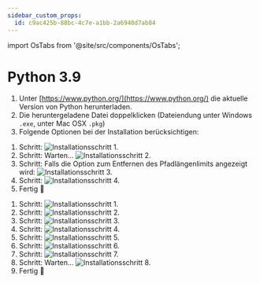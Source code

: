 ```yaml
---
sidebar_custom_props:
  id: c9ac425b-88bc-4c7e-a1bb-2a6940d7ab84
---
```

import OsTabs from '@site/src/components/OsTabs';

# Python 3.9

1. Unter [https://www.python.org/](https://www.python.org/) die aktuelle Version von Python herunterladen.
2. Die heruntergeladene Datei doppelklicken (Dateiendung unter Windows `.exe`, unter Mac OSX `.pkg`)
3. Folgende Optionen bei der Installation berücksichtigen:

<OsTabs>
<TabItem value="win10">

1. Schritt: ![Installationsschritt 1.](images/win-01.png)
2. Schritt: Warten... ![Installationsschritt 2.](images/win-02.png)
3. Schritt: Falls die Option zum Entfernen des Pfadlängenlimits angezeigt wird: ![Installationsschritt 3.](images/win-03.png)
4. Schritt: ![Installationsschritt 4.](images/win-04.png)
5. Fertig 🥳

</TabItem>
<TabItem value="mac">

1. Schritt: ![Installationsschritt 1.](images/osx-01.png)
2. Schritt: ![Installationsschritt 2.](images/osx-02.png)
3. Schritt: ![Installationsschritt 3.](images/osx-03.png)
4. Schritt: ![Installationsschritt 4.](images/osx-04.png)
5. Schritt: ![Installationsschritt 5.](images/osx-05.png)
6. Schritt: ![Installationsschritt 6.](images/osx-06.png)
7. Schritt: ![Installationsschritt 7.](images/osx-07.png)
8. Schritt: Warten... ![Installationsschritt 8.](images/osx-08.png)
9. Fertig 🥳

</TabItem>
</OsTabs>
